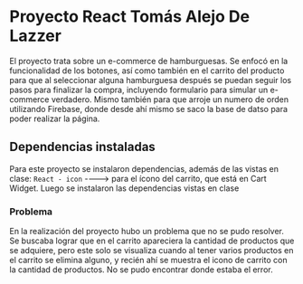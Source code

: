 # Proyecto React Tomás Alejo De Lazzer

El proyecto trata sobre un e-commerce de hamburguesas. Se enfocó en la funcionalidad de los botones, así como también en el carrito del producto para que al seleccionar alguna hamburguesa después se puedan seguir los pasos para finalizar la compra, incluyendo formulario para simular un e-commerce verdadero. Mismo también para que arroje un numero de orden utilizando Firebase, donde desde ahí mismo se saco la base de datso para poder realizar la página.  

## Dependencias instaladas

Para este proyecto se instalaron dependencias, además de las vistas en clase: 
`React - icon` ----> para el ícono del carrito, que está en Cart Widget. 
Luego se instalaron las dependencias vistas en clase

### Problema

En la realización del proyecto hubo un problema que no se pudo resolver. Se buscaba lograr que en el carrito apareciera la cantidad de productos que se adquiere, pero este solo se visualiza cuando al tener varios productos en el carrito se elimina alguno, y recién ahí se muestra el icono de carrito con la cantidad de productos. No se pudo encontrar donde estaba el error. 


